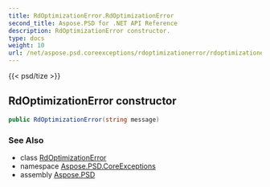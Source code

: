 ```yaml
---
title: RdOptimizationError.RdOptimizationError
second_title: Aspose.PSD for .NET API Reference
description: RdOptimizationError constructor. 
type: docs
weight: 10
url: /net/aspose.psd.coreexceptions/rdoptimizationerror/rdoptimizationerror/
---
```

{{< psd/tize >}}
## RdOptimizationError constructor

```csharp
public RdOptimizationError(string message)
```

### See Also

* class [RdOptimizationError](../)
* namespace [Aspose.PSD.CoreExceptions](../../rdoptimizationerror/)
* assembly [Aspose.PSD](../../../)


